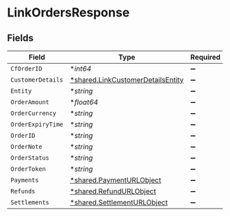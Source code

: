 # LinkOrdersResponse


## Fields

| Field                                                                                 | Type                                                                                  | Required                                                                              | Description                                                                           |
| ------------------------------------------------------------------------------------- | ------------------------------------------------------------------------------------- | ------------------------------------------------------------------------------------- | ------------------------------------------------------------------------------------- |
| `CfOrderID`                                                                           | **int64*                                                                              | :heavy_minus_sign:                                                                    | N/A                                                                                   |
| `CustomerDetails`                                                                     | [*shared.LinkCustomerDetailsEntity](../../models/shared/linkcustomerdetailsentity.md) | :heavy_minus_sign:                                                                    | N/A                                                                                   |
| `Entity`                                                                              | **string*                                                                             | :heavy_minus_sign:                                                                    | N/A                                                                                   |
| `OrderAmount`                                                                         | **float64*                                                                            | :heavy_minus_sign:                                                                    | N/A                                                                                   |
| `OrderCurrency`                                                                       | **string*                                                                             | :heavy_minus_sign:                                                                    | N/A                                                                                   |
| `OrderExpiryTime`                                                                     | **string*                                                                             | :heavy_minus_sign:                                                                    | N/A                                                                                   |
| `OrderID`                                                                             | **string*                                                                             | :heavy_minus_sign:                                                                    | N/A                                                                                   |
| `OrderNote`                                                                           | **string*                                                                             | :heavy_minus_sign:                                                                    | N/A                                                                                   |
| `OrderStatus`                                                                         | **string*                                                                             | :heavy_minus_sign:                                                                    | N/A                                                                                   |
| `OrderToken`                                                                          | **string*                                                                             | :heavy_minus_sign:                                                                    | N/A                                                                                   |
| `Payments`                                                                            | [*shared.PaymentURLObject](../../models/shared/paymenturlobject.md)                   | :heavy_minus_sign:                                                                    | N/A                                                                                   |
| `Refunds`                                                                             | [*shared.RefundURLObject](../../models/shared/refundurlobject.md)                     | :heavy_minus_sign:                                                                    | N/A                                                                                   |
| `Settlements`                                                                         | [*shared.SettlementURLObject](../../models/shared/settlementurlobject.md)             | :heavy_minus_sign:                                                                    | N/A                                                                                   |